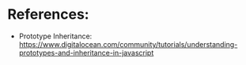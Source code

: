 # References:
- Prototype Inheritance: https://www.digitalocean.com/community/tutorials/understanding-prototypes-and-inheritance-in-javascript